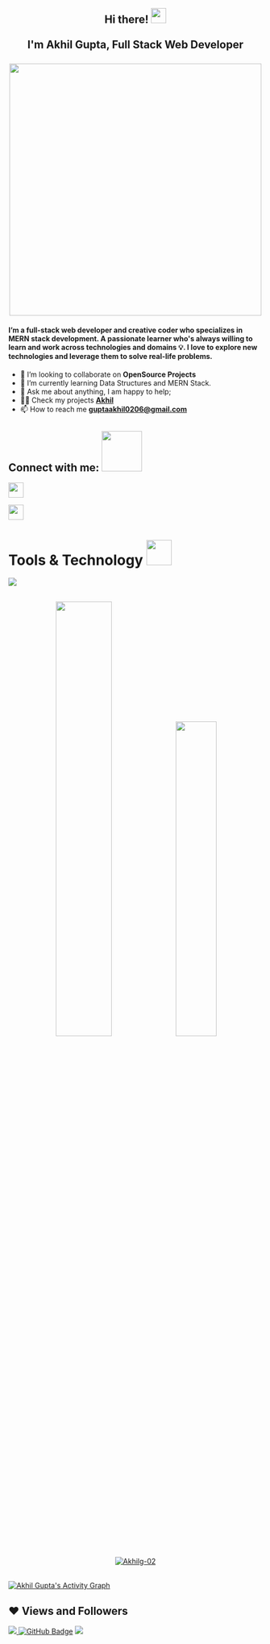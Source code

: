 <h2 align="center">
    <abc>
     <br>Hi there! <img src="https://user-images.githubusercontent.com/42378118/110234147-e3259600-7f4e-11eb-95be-0c4047144dea.gif" width="30"><br>
     <br> I'm Akhil Gupta, Full Stack Web Developer<br>
     <br>
       <img src="https://media.giphy.com/media/SWoSkN6DxTszqIKEqv/giphy.gif"  width="500">
    </abc>
   </h2> 


#### I’m a full-stack web developer and creative coder who specializes in MERN stack development. A passionate learner who's always willing to learn and work across technologies and domains 💡. I love to explore new technologies and leverage them to solve real-life problems.

 
- 👯 I’m looking to collaborate on **OpenSource Projects**
- 🌱 I’m currently learning Data Structures and MERN Stack.
- 💬 Ask me about anything, I am happy to help;
- 👨‍💻 Check my projects **[Akhil](https://github.com/Akhilg-02?tab=repositories)**
- 📫 How to reach me **guptaakhil0206@gmail.com**


## Connect with me: <img src="https://raw.githubusercontent.com/ShahriarShafin/ShahriarShafin/main/Assets/handshake.gif" width=80px/>

<p align="left">

<a href = "https://www.linkedin.com/in/akhil-gupta1997/" target="_blank"><img src="https://raw.githubusercontent.com/rahuldkjain/github-profile-readme-generator/master/src/images/icons/Social/linked-in-alt.svg" width=30px /></a>

 <a href="https://github.com/Akhilg-02" target="_blank"><img src="https://raw.githubusercontent.com/rahulbanerjee26/githubAboutMeGenerator/main/icons/github.svg" width=30px margin-left=40px/></a>

</p>


 
# Tools & Technology <img src="https://media.giphy.com/media/mGcNjsfWAjY5AEZNw6/giphy.gif" width="50">








<!-- <img src="https://img.shields.io/badge/html5-%23E34F26.svg?style=for-the-badge&logo=html5&logoColor=white" align="left">

<img src = "https://img.shields.io/badge/css3-%231572B6.svg?style=for-the-badge&logo=css3&logoColor=white" align="left">

<img src ="https://img.shields.io/badge/javascript-%23323330.svg?style=for-the-badge&logo=javascript&logoColor=%23F7DF1E" align="left">


<img src = "https://img.shields.io/badge/bootstrap-%23563D7C.svg?style=for-the-badge&logo=bootstrap&logoColor=white" align="left">

<img src = "https://img.shields.io/badge/NPM-%23000000.svg?style=for-the-badge&logo=npm&logoColor=white" align="left">

<img src = "https://img.shields.io/badge/node.js-6DA55F?style=for-the-badge&logo=node.js&logoColor=white" align="left">
<br/>
<br/>

<br/>
<br/> -->

<img src="https://user-images.githubusercontent.com/82999542/132934744-131c1891-4a4f-4e88-a64a-36720ad7470b.png" align="center">

<br />
<br />
<p align="center">
<img src="https://github-readme-stats.vercel.app/api?username=Akhilg-02&show_icons=true&theme=radical" width=47%>

<img src="https://github-readme-stats.vercel.app/api/top-langs/?username=Akhilg-02&layout=compact"  width=40% margin-left=50%>
</p>
<br/>
<br/>






<p align="center">
    <a href="https://github.com/Akhilg-02/github-readme-streak-stats">
        <img title="🔥 Get streak stats for your profile at git.io/streak-stats" alt="Akhilg-02" src="https://github-readme-streak-stats.herokuapp.com/?user=Akhilg-02&theme=black-ice&hide_border=true&stroke=0000&background=060A0CD0"/>
    </a>
</p>
<br/>
<a href="https://github.com/Akhilg-02/github-readme-activity-graph"><img alt="Akhil Gupta's Activity Graph" src="https://activity-graph.herokuapp.com/graph?username=Akhilg-02&bg_color=0D1117&color=5BCDEC&line=5BCDEC&point=FFFFFF&hide_border=true" /></a>




## ❤ Views and Followers
<a href="https://github.com/Meghna-DAS/github-profile-views-counter">
    <img src="https://komarev.com/ghpvc/?username=Akhilg-02">
</a>
<a href="https://github.com/Akhilg-02?tab=followers"><img src="https://img.shields.io/github/followers/Akhilg-02?label=Followers&style=social" alt="GitHub Badge"></a>


<img src="https://raw.githubusercontent.com/Trilokia/Trilokia/379277808c61ef204768a61bbc5d25bc7798ccf1/bottom_header.svg">




